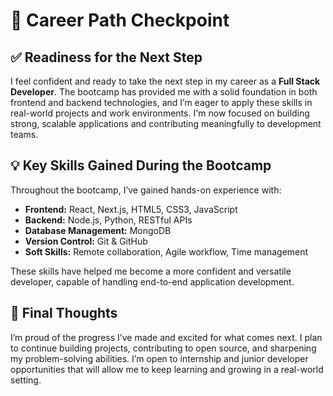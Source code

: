 
# 🚀 Career Path Checkpoint

## ✅ Readiness for the Next Step

I feel confident and ready to take the next step in my career as a **Full Stack Developer**. The bootcamp has provided me with a solid foundation in both frontend and backend technologies, and I’m eager to apply these skills in real-world projects and work environments. I'm now focused on building strong, scalable applications and contributing meaningfully to development teams.

## 💡 Key Skills Gained During the Bootcamp

Throughout the bootcamp, I’ve gained hands-on experience with:

- **Frontend:** React, Next.js, HTML5, CSS3, JavaScript  
- **Backend:** Node.js, Python, RESTful APIs  
- **Database Management:** MongoDB  
- **Version Control:** Git & GitHub  
- **Soft Skills:** Remote collaboration, Agile workflow, Time management  

These skills have helped me become a more confident and versatile developer, capable of handling end-to-end application development.

## 💭 Final Thoughts

I’m proud of the progress I’ve made and excited for what comes next. I plan to continue building projects, contributing to open source, and sharpening my problem-solving abilities. I’m open to internship and junior developer opportunities that will allow me to keep learning and growing in a real-world setting.
